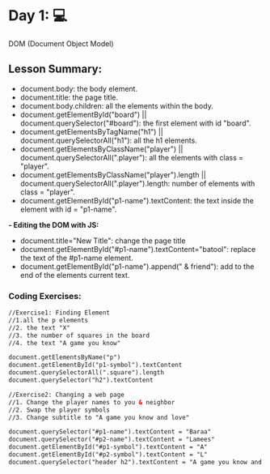 # Day 1: 💻

DOM (Document Object Model) 
  
## Lesson Summary:

- document.body: the body element.
- document.title: the page title.
- document.body.children: all the elements within the body.
- document.getElementById("board") || document.querySelector("#board"): the first element with id "board".
- document.getElementsByTagName("h1") ||  document.querySelectorAll("h1"): all the h1 elements.
- document.getElementsByClassName("player") || document.querySelectorAll(".player"): all the elements with class = "player".
- document.getElementsByClassName("player").length || document.querySelectorAll(".player").length: number of elements with class = "player".
- document.getElementById("p1-name").textContent: the text inside the element with id = "p1-name".
  
**- Editing the DOM with JS:**
- document.title="New Title": change the page title
- document.getElementById("#p1-name").textContent="batool": replace the text of the #p1-name element.
- document.getElementById("p1-name").append(" & friend"): add to the end of the elements current text.

### Coding Exercises:
```html
//Exercise1: Finding Element
//1.all the p elements
//2. the text "X"
//3. the number of squares in the board
//4. the text "A game you know"

document.getElementsByName("p")
document.getElementById("p1-symbol").textContent
document.querySelectorAll(".square").length
document.querySelector("h2").textContent

//Exercise2: Changing a web page 
//1. Change the player names to you & neighbor
//2. Swap the player symbols
//3. Change subtitle to "A game you know and love"

document.querySelector("#p1-name").textContent = "Baraa"
document.querySelector("#p2-name").textContent = "Lamees"
document.getElementById("#p1-symbol").textContent = "A"
document.getElementById("#p2-symbol").textContent = "L"
document.querySelector("header h2").textContent = "A game you know and love"

```






